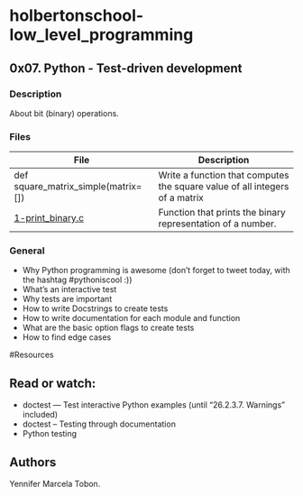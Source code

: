 # holbertonschool-low_level_programming

## 0x07. Python - Test-driven development
### Description
About bit (binary) operations.


### Files

| File | Description |
| ------ | ------ |
| def square_matrix_simple(matrix=[]) | Write a function that computes the square value of all integers of a matrix |
| [1-print_binary.c]() | Function that prints the binary representation of a number. |


### General
* Why Python programming is awesome (don’t forget to tweet today, with the hashtag #pythoniscool :))
* What’s an interactive test
* Why tests are important
* How to write Docstrings to create tests
* How to write documentation for each module and function
* What are the basic option flags to create tests
* How to find edge cases

#Resources
## Read or watch:

* doctest — Test interactive Python examples (until “26.2.3.7. Warnings” included)
* doctest – Testing through documentation
* Python testing

## Authors

Yennifer Marcela Tobon.
